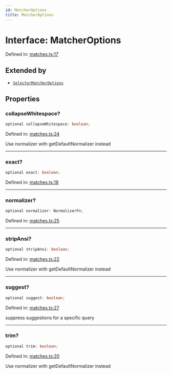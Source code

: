 ```yaml
---
id: MatcherOptions
title: MatcherOptions
---
```


<!-- DO NOT EDIT: this page is autogenerated from the type comments -->

# Interface: MatcherOptions

Defined in: [matches.ts:17](https://github.com/Romulad/cli-testing-library/blob/main/packages/cli-testing-library/src/matches.ts#L17)

## Extended by

- [`SelectorMatcherOptions`](selectormatcheroptions.md)

## Properties

### collapseWhitespace?

```ts
optional collapseWhitespace: boolean;
```

Defined in: [matches.ts:24](https://github.com/Romulad/cli-testing-library/blob/main/packages/cli-testing-library/src/matches.ts#L24)

Use normalizer with getDefaultNormalizer instead

***

### exact?

```ts
optional exact: boolean;
```

Defined in: [matches.ts:18](https://github.com/Romulad/cli-testing-library/blob/main/packages/cli-testing-library/src/matches.ts#L18)

***

### normalizer?

```ts
optional normalizer: NormalizerFn;
```

Defined in: [matches.ts:25](https://github.com/Romulad/cli-testing-library/blob/main/packages/cli-testing-library/src/matches.ts#L25)

***

### stripAnsi?

```ts
optional stripAnsi: boolean;
```

Defined in: [matches.ts:22](https://github.com/Romulad/cli-testing-library/blob/main/packages/cli-testing-library/src/matches.ts#L22)

Use normalizer with getDefaultNormalizer instead

***

### suggest?

```ts
optional suggest: boolean;
```

Defined in: [matches.ts:27](https://github.com/Romulad/cli-testing-library/blob/main/packages/cli-testing-library/src/matches.ts#L27)

suppress suggestions for a specific query

***

### trim?

```ts
optional trim: boolean;
```

Defined in: [matches.ts:20](https://github.com/Romulad/cli-testing-library/blob/main/packages/cli-testing-library/src/matches.ts#L20)

Use normalizer with getDefaultNormalizer instead
